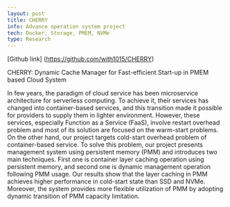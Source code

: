 ```yaml
---
layout: post
title: CHERRY
info: Advance operation system project
tech: Docker, Storage, PMEM, NVMe
type: Research
---
```


[Github link] (https://github.com/with1015/CHERRY)

CHERRY: Dynamic Cache Manager for Fast-efficient Start-up in PMEM based Cloud System

In few years, the paradigm of cloud service has been microservice architecture for serverless computing. To achieve it, their services has changed into container-based services, and this transition made it possible for providers to supply them in lighter environment. However, these services, especially Function as a Service (FaaS), involve restart overhead problem and most of its solution are focused on the warm-start problems. On the other hand, our project targets cold-start overhead problem of container-based service. To solve this problem, our project presents management system using persistent memory (PMM) and introduces two main techniques. First one is container layer caching operation using persistent memory, and second one is dynamic management operation following PMM usage. Our results show that the layer caching in PMM achieves higher performance in cold-start state than SSD and NVMe. Moreover, the system provides more flexible utilization of PMM by adopting dynamic transition of PMM capacity limitation.
